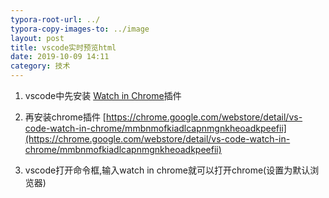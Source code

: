 ```yaml
---
typora-root-url: ../
typora-copy-images-to: ../image
layout: post
title: vscode实时预览html
date: 2019-10-09 14:11
category: 技术
---
```


1. vscode中先安装 [Watch in Chrome]( https://marketplace.visualstudio.com/items?itemName=sneezry.watch-in-chrome)插件

2. 再安装chrome插件 [https://chrome.google.com/webstore/detail/vs-code-watch-in-chrome/mmbnmofkiadlcapnmgnkheoadkpeefii](https://chrome.google.com/webstore/detail/vs-code-watch-in-chrome/mmbnmofkiadlcapnmgnkheoadkpeefii)

3. vscode打开命令框,输入watch in chrome就可以打开chrome(设置为默认浏览器)